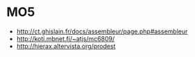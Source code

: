 # MO5

* http://ct.ghislain.fr/docs/assembleur/page.php#assembleur
* http://koti.mbnet.fi/~atjs/mc6809/
* http://hierax.altervista.org/prodest
